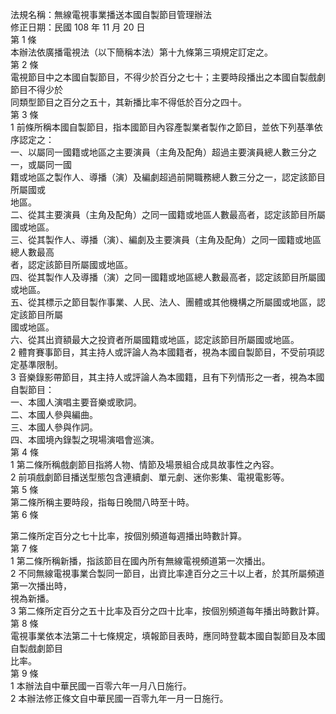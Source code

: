 法規名稱：無線電視事業播送本國自製節目管理辦法  
修正日期：民國 108 年 11 月 20 日  
第 1 條  
本辦法依廣播電視法（以下簡稱本法）第十九條第三項規定訂定之。  
第 2 條  
電視節目中之本國自製節目，不得少於百分之七十；主要時段播出之本國自製戲劇節目不得少於  
同類型節目之百分之五十，其新播比率不得低於百分之四十。  
第 3 條  
1 前條所稱本國自製節目，指本國節目內容產製業者製作之節目，並依下列基準依序認定之：  
一、以屬同一國籍或地區之主要演員（主角及配角）超過主要演員總人數三分之一，或屬同一國  
籍或地區之製作人、導播（演）及編劇超過前開職務總人數三分之一，認定該節目所屬國或  
地區。  
二、從其主要演員（主角及配角）之同一國籍或地區人數最高者，認定該節目所屬國或地區。  
三、從其製作人、導播（演）、編劇及主要演員（主角及配角）之同一國籍或地區總人數最高  
者，認定該節目所屬國或地區。  
四、從其製作人及導播（演）之同一國籍或地區總人數最高者，認定該節目所屬國或地區。  
五、從其標示之節目製作事業、人民、法人、團體或其他機構之所屬國或地區，認定該節目所屬  
國或地區。  
六、從其出資額最大之投資者所屬國籍或地區，認定該節目所屬國或地區。  
2 體育賽事節目，其主持人或評論人為本國籍者，視為本國自製節目，不受前項認定基準限制。  
3 音樂錄影帶節目，其主持人或評論人為本國籍，且有下列情形之一者，視為本國自製節目：  
一、本國人演唱主要音樂或歌詞。  
二、本國人參與編曲。  
三、本國人參與作詞。  
四、本國境內錄製之現場演唱會巡演。  
第 4 條  
1 第二條所稱戲劇節目指將人物、情節及場景組合成具故事性之內容。  
2 前項戲劇節目播送型態包含連續劇、單元劇、迷你影集、電視電影等。  
第 5 條  
第二條所稱主要時段，指每日晚間八時至十時。  
第 6 條  


第二條所定百分之七十比率，按個別頻道每週播出時數計算。  
第 7 條  
1 第二條所稱新播，指該節目在國內所有無線電視頻道第一次播出。  
2 不同無線電視事業合製同一節目，出資比率達百分之三十以上者，於其所屬頻道第一次播出時，  
視為新播。  
3 第二條所定百分之五十比率及百分之四十比率，按個別頻道每年播出時數計算。  
第 8 條  
電視事業依本法第二十七條規定，填報節目表時，應同時登載本國自製節目及本國自製戲劇節目  
比率。  
第 9 條  
1 本辦法自中華民國一百零六年一月八日施行。  
2 本辦法修正條文自中華民國一百零九年一月一日施行。  


